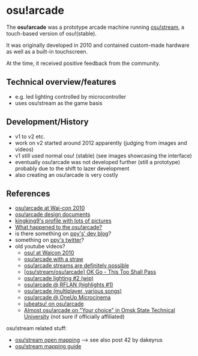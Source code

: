 # osu!arcade

The **osu!arcade** was a prototype arcade machine running [osu!stream](/wiki/osu!stream), a touch-based version of osu!(stable).

It was originally developed in 2010 and contained custom-made hardware as well as a built-in touchscreen.

At the time, it received positive feedback from the community.

## Technical overview/features

- e.g. led lighting controlled by microcontroller
- uses osu!stream as the game basis

## Development/History

- v1 to v2 etc.
- work on v2 started around 2012 apparently (judging from images and videos)
- v1 still used normal osu! (stable) (see images showcasing the interface)
- eventually osu!arcade was not developed further (still a prototype) probably due to the shift to lazer development
- also creating an osu!arcade is very costly

## References

- [osu!arcade at Wai-con 2010](https://osu.ppy.sh/community/forums/topics/23392?n=1)
- [osu!arcade design documents](https://osu.ppy.sh/community/forums/topics/163062?n=1)
- [kingking9's profile with lots of pictures](https://osu.ppy.sh/users/1277097)
- [What happened to the osu!arcade?](https://www.youtube.com/watch?v=86-XlW0_Amg)
- is there something on [ppy's' dev blog](https://blog.ppy.sh/)?
- something on [ppy's twitter](https://twitter.com/ppy)?
- old youtube videos?
  - [osu! at Waicon 2010](https://www.youtube.com/watch?v=WKvm975bmj0&)
  - [osu!arcade with a straw](https://www.youtube.com/watch?v=RyyBXYmBv04)
  - [osu!arcade streams are definitely possible](https://www.youtube.com/watch?v=CJb5glKtJJM)
  - [[osu!stream/osu!arcade] OK Go - This Too Shall Pass](https://www.youtube.com/watch?v=LQjYwpDnBec)
  - [osu!arcade lighting #2 (wip)](https://www.youtube.com/watch?v=CjXqPZXbnHU)
  - [osu!arcade @ RFLAN (highlights #1)](https://www.youtube.com/watch?v=3RZ0e5QxUj8)
  - [osu!arcade (multiplayer, various songs)](https://www.youtube.com/watch?v=0idZe5I_YjI)
  - [osu!arcade @ OneUp Microcinema](https://www.youtube.com/watch?v=aIDqzD09Sus)
  - [jubeatsu! on osu!arcade](https://www.youtube.com/watch?v=m8-zfZBiA94)
  - [Almost osu!arcade on "Your choice" in Omsk State Technical University](https://www.youtube.com/watch?v=zCr0x9hZA4s) (not sure if officially affiliated)

osu!stream related stuff:

- [osu!stream open mapping](https://osu.ppy.sh/community/forums/topics/91277?n=1) --> see also post 42 by dakeyrus
- [osu!stream mapping guide](https://docs.google.com/document/d/1FYmHhRX-onR-osgTS6uHSOZuu_0JEbfRZePVySvvr9g/edit?hl=en_US&authkey=CL-Pq4EH&tab=t.0)

